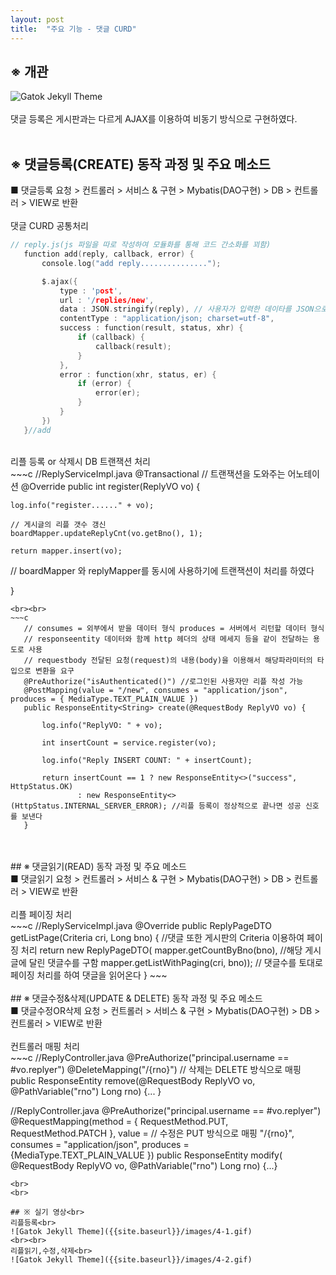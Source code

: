 ```yaml
---
layout: post
title:  "주요 기능 - 댓글 CURD"
---
```

## ※ 개관

 ![Gatok Jekyll Theme]({{site.baseurl}}/images/4-1.png)<br>
<br>
댓글 등록은 게시판과는 다르게 AJAX를 이용하여 비동기 방식으로 구현하였다.<br>
<br>
## ※ 댓글등록(CREATE) 동작 과정 및 주요 메소드<br>
 ■ 댓글등록 요청 > 컨트롤러 > 서비스 & 구현 > Mybatis(DAO구현) > DB > 컨트롤러 > VIEW로 반환<br> 
 <br>
 댓글 CURD 공통처리<br>
 ~~~c
 // reply.js(js 파일을 따로 작성하여 모듈화를 통해 코드 간소화를 꾀함)
 	function add(reply, callback, error) {
		console.log("add reply...............");

		$.ajax({
			type : 'post',
			url : '/replies/new',
			data : JSON.stringify(reply), // 사용자가 입력한 데이타를 JSON으로 변환
			contentType : "application/json; charset=utf-8",
			success : function(result, status, xhr) {
				if (callback) {
					callback(result);
				}
			},
			error : function(xhr, status, er) {
				if (error) {
					error(er);
				}
			}
		})
	}//add
 ~~~
 <br>
 리플 등록 or 삭제시 DB 트랜잭션 처리<br>
 ~~~c
 //ReplyServiceImpl.java
@Transactional // 트랜잭션을 도와주는 어노테이션
@Override
public int register(ReplyVO vo) {

	log.info("register......" + vo);

	// 게시글의 리플 갯수 갱신
	boardMapper.updateReplyCnt(vo.getBno(), 1);

	return mapper.insert(vo);
 // boardMapper 와 replyMapper를 동시에 사용하기에 트랜잭션이 처리를 하였다

}
 ~~~
 <br><br>
 ~~~c
 	// consumes = 외부에서 받을 데이터 형식 produces = 서버에서 리턴할 데이터 형식
	// responseentity 데이터와 함께 http 헤더의 상태 메세지 등을 같이 전달하는 용도로 사용
	// requestbody 전달된 요청(request)의 내용(body)을 이용해서 해당파라미터의 타입으로 변환을 요구
	@PreAuthorize("isAuthenticated()") //로그인된 사용자만 리플 작성 가능
	@PostMapping(value = "/new", consumes = "application/json", produces = { MediaType.TEXT_PLAIN_VALUE })
	public ResponseEntity<String> create(@RequestBody ReplyVO vo) {

		log.info("ReplyVO: " + vo);

		int insertCount = service.register(vo);

		log.info("Reply INSERT COUNT: " + insertCount);

		return insertCount == 1 ? new ResponseEntity<>("success", HttpStatus.OK)
				: new ResponseEntity<>(HttpStatus.INTERNAL_SERVER_ERROR); //리플 등록이 정상적으로 끝나면 성공 신호를 보낸다
	}
 ~~~
 <br>
 <br>
## ※ 댓글읽기(READ) 동작 과정 및 주요 메소드<br>
 ■ 댓글읽기 요청 > 컨트롤러 > 서비스 & 구현 > Mybatis(DAO구현) > DB > 컨트롤러 > VIEW로 반환<br> 
 <br>
 리플 페이징 처리<br>
 ~~~c
 //ReplyServiceImpl.java
   @Override
  public ReplyPageDTO getListPage(Criteria cri, Long bno) {
                               //댓글 또한 게시판의 Criteria 이용하여 페이징 처리
    return new ReplyPageDTO(
        mapper.getCountByBno(bno), //해당 게시글에 달린 댓글수를 구함
        mapper.getListWithPaging(cri, bno)); // 댓글수를 토대로 페이징 처리를 하여 댓글을 읽어온다
  }
 ~~~
 <br>
 <br>
## ※ 댓글수정&삭제(UPDATE & DELETE) 동작 과정 및 주요 메소드<br>
 ■ 댓글수정OR삭제 요청 > 컨트롤러 > 서비스 & 구현 > Mybatis(DAO구현) > DB > 컨트롤러 > VIEW로 반환<br> 
 <br>
 컨트롤러 매핑 처리<br>
 ~~~c
 //ReplyController.java
 @PreAuthorize("principal.username == #vo.replyer")
	@DeleteMapping("/{rno}") // 삭제는 DELETE 방식으로 매핑 
	public ResponseEntity<String> remove(@RequestBody ReplyVO vo, @PathVariable("rno") Long rno) {... }
 
 //ReplyController.java
 @PreAuthorize("principal.username == #vo.replyer")
	@RequestMapping(method = { RequestMethod.PUT, RequestMethod.PATCH }, value = // 수정은 PUT 방식으로 매핑
	  "/{rno}", consumes = "application/json", produces = {MediaType.TEXT_PLAIN_VALUE }) 
	  public ResponseEntity<String> modify( @RequestBody ReplyVO vo, @PathVariable("rno") Long rno) {...}
 ~~~
 <br>
 <br>
  
## ※ 실기 영상<br>
 리플등록<br>
 ![Gatok Jekyll Theme]({{site.baseurl}}/images/4-1.gif)
 <br><br>
 리플읽기,수정,삭제<br>
 ![Gatok Jekyll Theme]({{site.baseurl}}/images/4-2.gif)
